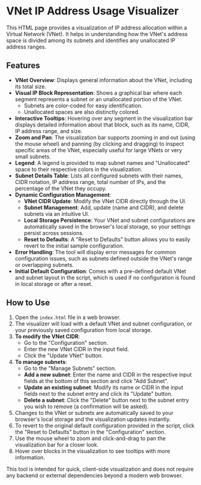 # VNet IP Address Usage Visualizer

This HTML page provides a visualization of IP address allocation within a Virtual Network (VNet). It helps in understanding how the VNet's address space is divided among its subnets and identifies any unallocated IP address ranges.

## Features

*   **VNet Overview**: Displays general information about the VNet, including its total size.
*   **Visual IP Block Representation**: Shows a graphical bar where each segment represents a subnet or an unallocated portion of the VNet.
    *   Subnets are color-coded for easy identification.
    *   Unallocated spaces are also distinctly colored.
*   **Interactive Tooltips**: Hovering over any segment in the visualization bar displays detailed information about that block, such as its name, CIDR, IP address range, and size.
*   **Zoom and Pan**: The visualization bar supports zooming in and out (using the mouse wheel) and panning (by clicking and dragging) to inspect specific areas of the VNet, especially useful for large VNets or very small subnets.
*   **Legend**: A legend is provided to map subnet names and "Unallocated" space to their respective colors in the visualization.
*   **Subnet Details Table**: Lists all configured subnets with their names, CIDR notation, IP address range, total number of IPs, and the percentage of the VNet they occupy.
*   **Dynamic Configuration Management**:
    *   **VNet CIDR Update**: Modify the VNet CIDR directly through the UI.
    *   **Subnet Management**: Add, update (name and CIDR), and delete subnets via an intuitive UI.
    *   **Local Storage Persistence**: Your VNet and subnet configurations are automatically saved in the browser's local storage, so your settings persist across sessions.
    *   **Reset to Defaults**: A "Reset to Defaults" button allows you to easily revert to the initial sample configuration.
*   **Error Handling**: The tool will display error messages for common configuration issues, such as subnets defined outside the VNet's range or overlapping subnets.
*   **Initial Default Configuration**: Comes with a pre-defined default VNet and subnet layout in the script, which is used if no configuration is found in local storage or after a reset.

## How to Use

1.  Open the `index.html` file in a web browser.
2.  The visualizer will load with a default VNet and subnet configuration, or your previously saved configuration from local storage.
3.  **To modify the VNet CIDR**:
    *   Go to the "Configuration" section.
    *   Enter the new VNet CIDR in the input field.
    *   Click the "Update VNet" button.
4.  **To manage subnets**:
    *   Go to the "Manage Subnets" section.
    *   **Add a new subnet**: Enter the name and CIDR in the respective input fields at the bottom of this section and click "Add Subnet".
    *   **Update an existing subnet**: Modify its name or CIDR in the input fields next to the subnet entry and click its "Update" button.
    *   **Delete a subnet**: Click the "Delete" button next to the subnet entry you wish to remove (a confirmation will be asked).
5.  Changes to the VNet or subnets are automatically saved to your browser's local storage and the visualization updates instantly.
6.  To revert to the original default configuration provided in the script, click the "Reset to Defaults" button in the "Configuration" section.
7.  Use the mouse wheel to zoom and click-and-drag to pan the visualization bar for a closer look.
8.  Hover over blocks in the visualization to see tooltips with more information.

This tool is intended for quick, client-side visualization and does not require any backend or external dependencies beyond a modern web browser.